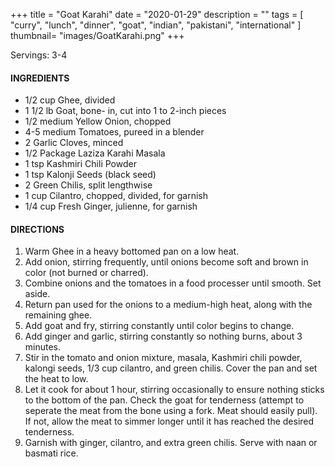 +++
title = "Goat Karahi"
date = "2020-01-29"
description = ""
tags = [
    "curry",
    "lunch",
    "dinner",
    "goat",
    "indian", 
    "pakistani", 
    "international" 
]
thumbnail= "images/GoatKarahi.png"
+++

Servings: 3-4 <!--more-->

#### INGREDIENTS 
* 1/2 cup Ghee, divided
* 1 1/2 lb Goat, bone- in, cut into 1 to 2-inch pieces
* 1/2 medium Yellow Onion, chopped
* 4-5 medium Tomatoes, pureed in a blender
* 2 Garlic Cloves, minced
* 1/2 Package Laziza Karahi Masala 
* 1 tsp Kashmiri Chili Powder
* 1 tsp Kalonji Seeds (black seed)
* 2 Green Chilis, split lengthwise
* 1 cup Cilantro, chopped, divided, for garnish 
* 1/4 cup Fresh Ginger, julienne, for garnish

#### DIRECTIONS 

1. Warm Ghee in a heavy bottomed pan on a low heat. 
2. Add onion, stirring frequently, until onions become soft and brown in color (not burned or charred). 
3. Combine onions and the tomatoes in a food processer until smooth. Set aside. 
4. Return pan used for the onions to a medium-high heat, along with the remaining ghee. 
5. Add goat and fry, stirring constantly until color begins to change.
6. Add ginger and garlic, stirring constantly so nothing burns, about 3 minutes.
7. Stir in the tomato and onion mixture, masala, Kashmiri chili powder, kalongi seeds, 1/3 cup cilantro, and green chilis. Cover the pan and set the heat to low.  
8. Let it cook for about 1 hour, stirring occasionally to ensure nothing sticks to the bottom of the pan. Check the goat for tenderness (attempt to seperate the meat from the bone using a fork. Meat should easily pull). If not, allow the meat to simmer longer until it has reached the desired tenderness.  
9. Garnish with ginger, cilantro, and extra green chilis. Serve with naan or basmati rice. 
